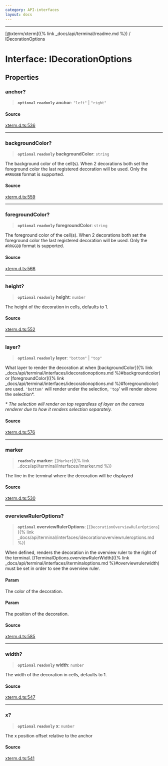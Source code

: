 ```yaml
---
category: API-interfaces
layout: docs
---
```



***

[@xterm/xterm]({% link _docs/api/terminal/readme.md %}) / IDecorationOptions

# Interface: IDecorationOptions

## Properties

### anchor?

> **`optional`** **`readonly`** **anchor**: `"left"` \| `"right"`

#### Source

[xterm.d.ts:536](https://github.com/xtermjs/xterm.js/blob/5.4.0/typings/xterm.d.ts#L536)

***

### backgroundColor?

> **`optional`** **`readonly`** **backgroundColor**: `string`

The background color of the cell(s). When 2 decorations both set the
foreground color the last registered decoration will be used. Only the
`#RRGGBB` format is supported.

#### Source

[xterm.d.ts:559](https://github.com/xtermjs/xterm.js/blob/5.4.0/typings/xterm.d.ts#L559)

***

### foregroundColor?

> **`optional`** **`readonly`** **foregroundColor**: `string`

The foreground color of the cell(s). When 2 decorations both set the
foreground color the last registered decoration will be used. Only the
`#RRGGBB` format is supported.

#### Source

[xterm.d.ts:566](https://github.com/xtermjs/xterm.js/blob/5.4.0/typings/xterm.d.ts#L566)

***

### height?

> **`optional`** **`readonly`** **height**: `number`

The height of the decoration in cells, defaults to 1.

#### Source

[xterm.d.ts:552](https://github.com/xtermjs/xterm.js/blob/5.4.0/typings/xterm.d.ts#L552)

***

### layer?

> **`optional`** **`readonly`** **layer**: `"bottom"` \| `"top"`

What layer to render the decoration at when [backgroundColor]({% link _docs/api/terminal/interfaces/idecorationoptions.md %}#backgroundcolor) or
[foregroundColor]({% link _docs/api/terminal/interfaces/idecorationoptions.md %}#foregroundcolor) are used. `'bottom'` will render under the
selection, `'top`' will render above the selection\*.

*\* The selection will render on top regardless of layer on the canvas
renderer due to how it renders selection separately.*

#### Source

[xterm.d.ts:576](https://github.com/xtermjs/xterm.js/blob/5.4.0/typings/xterm.d.ts#L576)

***

### marker

> **`readonly`** **marker**: [`IMarker`]({% link _docs/api/terminal/interfaces/imarker.md %})

The line in the terminal where
the decoration will be displayed

#### Source

[xterm.d.ts:530](https://github.com/xtermjs/xterm.js/blob/5.4.0/typings/xterm.d.ts#L530)

***

### overviewRulerOptions?

> **`optional`** **overviewRulerOptions**: [`IDecorationOverviewRulerOptions`]({% link _docs/api/terminal/interfaces/idecorationoverviewruleroptions.md %})

When defined, renders the decoration in the overview ruler to the right
of the terminal. [ITerminalOptions.overviewRulerWidth]({% link _docs/api/terminal/interfaces/iterminaloptions.md %}#overviewrulerwidth) must be set
in order to see the overview ruler.

#### Param

The color of the decoration.

#### Param

The position of the decoration.

#### Source

[xterm.d.ts:585](https://github.com/xtermjs/xterm.js/blob/5.4.0/typings/xterm.d.ts#L585)

***

### width?

> **`optional`** **`readonly`** **width**: `number`

The width of the decoration in cells, defaults to 1.

#### Source

[xterm.d.ts:547](https://github.com/xtermjs/xterm.js/blob/5.4.0/typings/xterm.d.ts#L547)

***

### x?

> **`optional`** **`readonly`** **x**: `number`

The x position offset relative to the anchor

#### Source

[xterm.d.ts:541](https://github.com/xtermjs/xterm.js/blob/5.4.0/typings/xterm.d.ts#L541)
